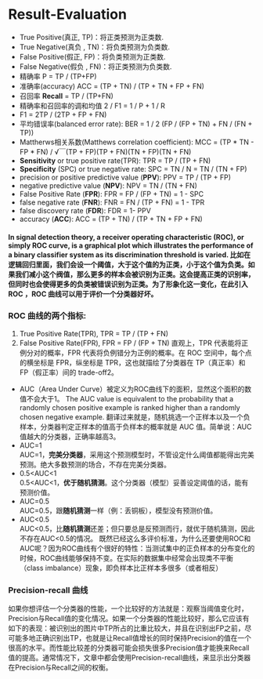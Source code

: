 # Result-Evaluation
* True Positive(真正, TP)：将正类预测为正类数.
* True Negative(真负 , TN)：将负类预测为负类数.
* False Positive(假正, FP)：将负类预测为正类数.
* False Negative(假负 , FN)：将正类预测为负类数.
* 精确率 P = TP / (TP+FP)
* 准确率(accuracy) ACC = (TP + TN) / (TP + TN + FP + FN)  
* 召回率 **Recall** = TP / (TP+FN) 
* 精确率和召回率的调和均值 2 / F1 = 1 / P + 1 / R 
* F1 = 2TP / (2TP + FP + FN)
* 平均错误率(balanced error rate): BER = 1 / 2 (FP / (FP + TN) + FN / (FN + TP))
* Mattherws相关系数(Matthews correlation coefficient): MCC = (TP * TN - FP * FN) /  √￣(TP + FP)(TP + FN)(TN + FP)(TN + FN)
* **Sensitivity** or true positive rate(TPR): TPR = TP / (TP + FN)
* **Specificity** (SPC) or true negative rate: SPC = TN / N = TN / (TN + FP) 
* precision or positive predictive value (**PPV**): PPV = TP / (TP + FP)
* negative predictive value (**NPV**): NPV = TN / (TN + FN) 
* False Positive Rate (**FPR**): FPR = FP / (FP + TN) = 1 - SPC
* false negative rate (**FNR**): FNR = FN / (TP + FN) = 1 - TPR
* false discovery rate (**FDR**): FDR = 1- PPV
* accuracy (**ACC**): ACC = (TP + TN) / (TP + TN + FP + FN)  

#### In signal detection theory, a receiver operating characteristic (ROC), or simply ROC curve, is a graphical plot which illustrates the performance of a binary classifier system as its discrimination threshold is varied. 比如在逻辑回归里面，我们会设一个阈值，大于这个值的为正类，小于这个值为负类。如果我们减小这个阀值，那么更多的样本会被识别为正类。这会提高正类的识别率，但同时也会使得更多的负类被错误识别为正类。为了形象化这一变化，在此引入 ROC ，ROC 曲线可以用于评价一个分类器好坏。
### ROC 曲线的两个指标: 
1. True Positive Rate(TPR), TPR = TP / (TP + FN) 
2. False Positive Rate(FPR), FPR = FP / (FP + TN)
直观上，TPR 代表能将正例分对的概率，FPR 代表将负例错分为正例的概率。在 ROC 空间中，每个点的横坐标是 FPR，纵坐标是 TPR，这也就描绘了分类器在 TP（真正率）和 FP（假正率）间的 trade-off2。

* AUC（Area Under Curve）被定义为ROC曲线下的面积，显然这个面积的数值不会大于1。
The AUC value is equivalent to the probability that a randomly chosen positive example is ranked higher than a randomly chosen negative example. 翻译过来就是，随机挑选一个正样本以及一个负样本，分类器判定正样本的值高于负样本的概率就是 AUC 值。简单说：AUC值越大的分类器，正确率越高3。
* AUC=1  
AUC=1，**完美分类器**，采用这个预测模型时，不管设定什么阈值都能得出完美预测。绝大多数预测的场合，不存在完美分类器。
* 0.5<AUC<1  
0.5<AUC<1，**优于随机猜测**。这个分类器（模型）妥善设定阈值的话，能有预测价值。
* AUC=0.5  
AUC=0.5，跟**随机猜测**一样（例：丢铜板），模型没有预测价值。
* AUC<0.5  
AUC<0.5，比**随机猜测**还差；但只要总是反预测而行，就优于随机猜测，因此不存在AUC<0.5的情况。
既然已经这么多评价标准，为什么还要使用ROC和AUC呢？因为ROC曲线有个很好的特性：当测试集中的正负样本的分布变化的时候，ROC曲线能够保持不变。在实际的数据集中经常会出现类不平衡（class imbalance）现象，即负样本比正样本多很多（或者相反）

### Precision-recall 曲线  
如果你想评估一个分类器的性能，一个比较好的方法就是：观察当阈值变化时，Precision与Recall值的变化情况。如果一个分类器的性能比较好，那么它应该有如下的表现：被识别出的图片中TP所占的比重比较大，并且在识别出FP之前，尽可能多地正确识别出TP，也就是让Recall值增长的同时保持Precision的值在一个很高的水平。而性能比较差的分类器可能会损失很多Precision值才能换来Recall值的提高。通常情况下，文章中都会使用Precision-recall曲线，来显示出分类器在Precision与Recall之间的权衡。

